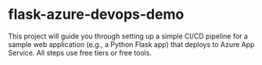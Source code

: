 # flask-azure-devops-demo
This project will guide you through setting up a simple CI/CD pipeline for a sample web application (e.g., a Python Flask app) that deploys to Azure App Service. All steps use free tiers or free tools.
